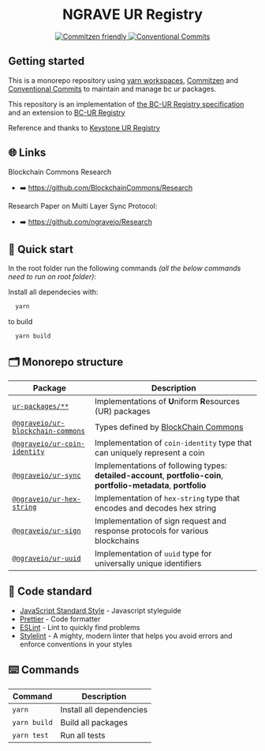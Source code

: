 <h1 align="center">NGRAVE UR Registry</h1>

<p align="center">
  <a href="http://commitizen.github.io/cz-cli/">
	  <img src="https://img.shields.io/badge/commitizen-friendly-brightgreen.svg" alt="Commitzen friendly" />
  </a>
  <a href="https://conventionalcommits.org">
	  <img src="https://img.shields.io/badge/Conventional%20Commits-1.0.0-yellow.svg" alt="Conventional Commits" />
  </a>
</p>

## Getting started

This is a monorepo repository using [yarn workspaces](https://classic.yarnpkg.com/lang/en/docs/workspaces/), [Commitzen](http://commitizen.github.io/cz-cli/) and [Conventional Commits](https://conventionalcommits.org) to maintain and manage bc ur packages.

This repository is an implementation of [the BC-UR Registry specification](https://github.com/BlockchainCommons/Research/blob/master/papers/bcr-2020-006-urtypes.md) and an extension to [BC-UR Registry](https://github.com/ngraveio/bc-ur)

Reference and thanks to [Keystone UR Registry](https://github.com/KeystoneHQ/ur-registry)

## 🌐 Links

Blockchain Commons Research

- ➡️ https://github.com/BlockchainCommons/Research

Research Paper on Multi Layer Sync Protocol:

- ➡️ https://github.com/ngraveio/Research

## 🚀 Quick start

In the root folder run the following commands _(all the below commands need to run on root folder)_:

Install all dependecies with:

```bash
  yarn
```

to build

```bash
  yarn build
```

## 🗂 Monorepo structure

| Package                                                              | Description                                                                                                                      |
| -------------------------------------------------------------------- | -------------------------------------------------------------------------------------------------------------------------------- |
| [`ur-packages/**`](./ur-packages)                                    | Implementations of **U**niform **R**esources (UR) packages                                                                                |
| [`@ngraveio/ur-blockchain-commons`](./ur-packages/blockchain-commons)| Types defined by [BlockChain Commons](https://github.com/BlockchainCommons/Research/blob/master/papers/bcr-2020-006-urtypes.md)                                                                      |
| [`@ngraveio/ur-coin-identity`](./ur-packages/coin-identity)          | Implementation of `coin-identity` type that can uniquely represent a coin                                                                 |
| [`@ngraveio/ur-sync`](./ur-packages/multi-layer-sync)                | Implementations of following types: **detailed-account**, **portfolio-coin**, **portfolio-metadata**, **portfolio** |
| [`@ngraveio/ur-hex-string`](./ur-packages/hex-string)                | Implementation of `hex-string` type that encodes and decodes hex string                                                          |
| [`@ngraveio/ur-sign`](./ur-packages/sign-request-response)           | Implementation of sign request and response protocols for various blockchains                                                   |
| [`@ngraveio/ur-uuid`](./ur-packages/uuid)                            | Implementation of `uuid` type for universally unique identifiers                                                                 |
## 🚨 Code standard

- [JavaScript Standard Style](https://standardjs.com/) - Javascript styleguide
- [Prettier](https://prettier.io/) - Code formatter
- [ESLint](https://eslint.org/) - Lint to quickly find problems
- [Stylelint](https://stylelint.io/) - A mighty, modern linter that helps you avoid errors and enforce conventions in your styles

## ⌨️ Commands

| Command        | Description              |
| -------------- | ------------------------ |
| `yarn`         | Install all dependencies |
| `yarn build`   | Build all packages       |
| `yarn test` | Run all tests            |

